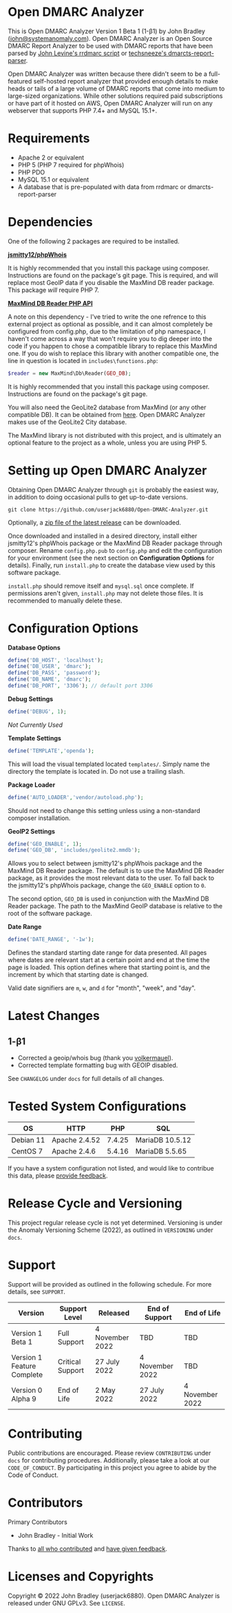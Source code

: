 # Open DMARC Analyzer

This is Open DMARC Analyzer Version 1 Beta 1 (1-β1) by John Bradley (john@systemanomaly.com). Open DMARC Analyzer is an Open Source DMARC Report Analyzer to be used with DMARC reports that have been parsed by [John Levine's rrdmarc script](http://www.taugh.com/rddmarc/) or [techsneeze's dmarcts-report-parser](https://github.com/techsneeze/dmarcts-report-parser).

Open DMARC Analyzer was written because there didn't seem to be a full-featured self-hosted report analyzer that provided enough details to make heads or tails of a large volume of DMARC reports that come into medium to large-sized organizations. While other solutions required paid subscriptions or have part of it hosted on AWS, Open DMARC Analyzer will run on any webserver that supports PHP 7.4+ and MySQL 15.1+.

# Requirements
- Apache 2 or equivalent
- PHP 5 (PHP 7 required for phpWhois)
- PHP PDO
- MySQL 15.1 or equivalent
- A database that is pre-populated with data from rrdmarc or dmarcts-report-parser

# Dependencies

One of the following 2 packages are required to be installed.

**[jsmitty12/phpWhois](https://github.com/jsmitty12/phpWhois/)**

It is highly recommended that you install this package using composer. Instructions are found on the package's git page. This is required, and will replace most GeoIP data if you disable the MaxMind DB reader package. This package *will* require PHP 7.

**[MaxMind DB Reader PHP API](https://github.com/maxmind/MaxMind-DB-Reader-php)**

A note on this dependency - I've tried to write the one refrence to this external project as optional as possible, and it can almost completely be configured from config.php, due to the limitation of php namespace, I haven't come across a way that won't require you to dig deeper into the code if you happen to chose a compatible library to replace this MaxMind one. If you do wish to replace this library with another compatible one, the line in question is located in `includes\functions.php`:
```php
$reader = new MaxMind\Db\Reader(GEO_DB);
```

It is highly recommended that you install this package using composer. Instructions are found on the package's git page.

You will also need the GeoLite2 database from MaxMind (or any other compatible DB). It can be obtained from [here](https://dev.maxmind.com/geoip/geoip2/geolite2/). Open DMARC Analyzer makes use of the GeoLite2 City database.

The MaxMind library is not distributed with this project, and is ultimately an optional feature to the project as a whole, unless you are using PHP 5.

# Setting up Open DMARC Analyzer

Obtaining Open DMARC Analyzer through `git` is probably the easiest way, in addition to doing occasional pulls to get up-to-date versions.

```
git clone https://github.com/userjack6880/Open-DMARC-Analyzer.git
```

Optionally, a [zip file of the latest release](https://github.com/userjack6880/Open-DMARC-Analyzer/releases) can be downloaded.

Once downloaded and installed in a desired directory, install either jsmitty12's phpWhois package or the MaxMind DB Reader package through composer. Rename `config.php.pub` to `config.php` and edit the configuration for your environment (see the next section on **Configuration Options** for details). Finally, run `install.php` to create the database view used by this software package.

`install.php` should remove itself and `mysql.sql` once complete. If permissions aren't given, `install.php` may not delete those files. It is recommended to manually delete these.

# Configuration Options

**Database Options**
```php
define('DB_HOST', 'localhost');
define('DB_USER', 'dmarc');
define('DB_PASS', 'password');
define('DB_NAME', 'dmarc');
define('DB_PORT', '3306'); // default port 3306
```

**Debug Settings**
```php
define('DEBUG', 1);
```
*Not Currently Used*

**Template Settings**
```php
define('TEMPLATE','openda');
```
This will load the visual templated located `templates/`. Simply name the directory the template is located in. Do not use a trailing slash.

**Package Loader**
```php
define('AUTO_LOADER','vendor/autoload.php');
```
Should not need to change this setting unless using a non-standard composer installation.

**GeoIP2 Settings**
```php
define('GEO_ENABLE', 1);
define('GEO_DB', 'includes/geolite2.mmdb');
```
Allows you to select between jsmitty12's phpWhois package and the MaxMind DB Reader package. The default is to use the MaxMind DB Reader package, as it provides the most relevant data to the user. To fall back to the jsmitty12's phpWhois package, change the `GEO_ENABLE` option to `0`.

The second option, `GEO_DB` is used in conjunction with the MaxMind DB Reader package. The path to the MaxMind GeoIP database is relative to the root of the software package.

**Date Range**
```php
define('DATE_RANGE', '-1w');
```
Defines the standard starting date range for data presented. All pages where dates are relevant start at a certain point and end at the time the page is loaded. This option defines where that starting point is, and the increment by which that starting date is changed.

Valid date signifiers are `m`, `w`, and `d` for "month", "week", and "day".

# Latest Changes

## 1-β1
- Corrected a geoip/whois bug (thank you [volkermauel](https://github.com/userjack6880/Open-DMARC-Analyzer/commits?author=volkermauel)).
- Corrected template formatting bug with GEOIP disabled.

See `CHANGELOG` under `docs` for full details of all changes.

# Tested System Configurations

| OS        | HTTP          | PHP    | SQL             |
| --------- | ------------- | ------ | --------------- |
| Debian 11 | Apache 2.4.52 | 7.4.25 | MariaDB 10.5.12 |
| CentOS 7  | Apache 2.4.6  | 5.4.16 | MariaDB 5.5.65  |

If you have a system configuration not listed, and would like to contribue this data, please [provide feedback](https://github.com/userjack6880/Open-Dmarc-Analyzer/issues).

# Release Cycle and Versioning

This project regular release cycle is not yet determined. Versioning is under the Anomaly Versioning Scheme (2022), as outlined in `VERSIONING` under `docs`.

# Support

Support will be provided as outlined in the following schedule. For more details, see `SUPPORT`.

| Version                             | Support Level    | Released        | End of Support  | End of Life     |
| ----------------------------------- | ---------------- | --------------- | --------------- | --------------- |
| Version 1 Beta 1                    | Full Support     | 4 November 2022 | TBD             | TBD             |
| Version 1 Feature Complete          | Critical Support | 27 July 2022    | 4 November 2022 | TBD             |
| Version 0 Alpha 9                   | End of Life      | 2 May 2022      | 27 July 2022    | 4 November 2022 |

# Contributing

Public contributions are encouraged. Please review `CONTRIBUTING` under `docs` for contributing procedures. Additionally, please take a look at our `CODE_OF_CONDUCT`. By participating in this project you agree to abide by the Code of Conduct.

# Contributors

Primary Contributors
- John Bradley - Initial Work

Thanks to [all who contributed](https://github.com/userjack6880/Open-DMARC-Analyzer/graphs/contributors) and [have given feedback](https://github.com/userjack6880/Open-DMARC-Analyzer/issues?q=is%3Aissue).

# Licenses and Copyrights

Copyright © 2022 John Bradley (userjack6880). Open DMARC Analyzer is released under GNU GPLv3. See `LICENSE`.
